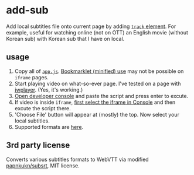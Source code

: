 # add-sub

Add local subtitles file onto current page by adding [`track` element](https://developer.mozilla.org/en-US/docs/Web/HTML/Element/track). For example, useful for watching online (not on OTT) an English movie (without Korean sub) with Korean sub that I have on local.

## usage
1. Copy all of [`app.js`](https://anemochore.github.io/add-sub/app.js). [Bookmarklet (minified) use](https://en.wikipedia.org/wiki/Bookmarklet) may not be possible on `iframe` pages.
2. Start playing video on what-so-ever page. I've tested on a page with [jwplayer](https://jwplayer.com/). (Yes, it's working.)
3. [Open developer console](https://elfsight.com/blog/how-to-work-with-developer-console/) and paste the script and press enter to excute.
4. If video is inside `iframe`, [first select the iframe in Console](https://devtoolstips.org/tips/en/inspect-debug-iframes/) and then excute the script there.
5. 'Choose File' button will appear at (mostly) the top. Now select your local subtitles. 
6. Supported formats are [here](https://github.com/papnkukn/subsrt#supported-subtitle-formats).

## 3rd party license

Converts various subtitles formats to WebVTT via modified [papnkukn/subsrt](https://github.com/papnkukn/subsrt), MIT license.
